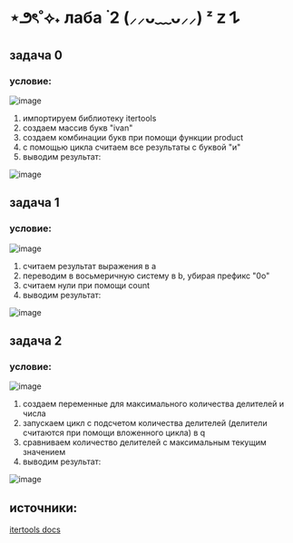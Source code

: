 # ⋆౨ৎ˚⟡˖ лаба ࣪ 2 (⸝⸝ᴗ﹏ᴗ⸝⸝) ᶻ 𝗓 𐰁
## задача 0
### условие:
![image](https://github.com/chimokko/py1/assets/155952073/08f2c850-1875-4500-be6f-989ff4c8a8bf)

1. импортируем библиотеку itertools
2. создаем массив букв "ivan"
3. создаем комбинации букв при помощи функции product
4. с помощью цикла считаем все результаты с буквой "и"
5. выводим результат:

![image](https://github.com/chimokko/py1/assets/155952073/141cfa60-d612-49fc-9cad-bdb8edd2397f)

## задача 1
### условие:
![image](https://github.com/chimokko/py1/assets/155952073/5bc4cd35-1fca-45b1-8fe4-a497093f9f09)

1. считаем результат выражения в a
2. переводим в восьмеричную систему в b, убирая префикс "0o"
3. считаем нули при помощи count
4. выводим результат:

![image](https://github.com/chimokko/py1/assets/155952073/b27eb6f9-b2a9-4780-b206-138605d9decb)

## задача 2
### условие:
![image](https://github.com/chimokko/py1/assets/155952073/81205364-8582-45e5-b44e-62fb902b8994)

1. создаем переменные для максимального количества делителей и числа
2. запускаем цикл с подсчетом количества делителей (делители считаются при помощи вложенного цикла) в q
3. сравниваем количество делителей с максимальным текущим значением
4. выводим результат:

![image](https://github.com/chimokko/py1/assets/155952073/1cf87718-337b-4743-8801-cafce01d3058)

## источники:
[itertools docs](https://docs.python.org/3/library/itertools.html)
